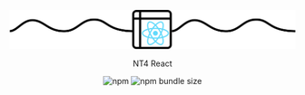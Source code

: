 ![NT4 React](/docs/NT4-React.png)

<center>
NT4 React

![npm](https://img.shields.io/npm/dy/ntcore-react)
![npm bundle size](https://img.shields.io/bundlephobia/minzip/ntcore-react?label=Bundle+Size)

</center>
